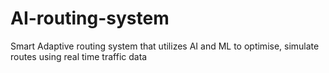 # AI-routing-system
Smart Adaptive routing system that utilizes AI and ML to optimise, simulate routes using real time traffic data 
